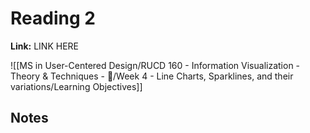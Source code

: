 # Reading 2
**Link:** LINK HERE

![[MS in User-Centered Design/RUCD 160 - Information Visualization - Theory & Techniques  - 💾/Week 4 - Line Charts, Sparklines, and their variations/Learning Objectives]]

## Notes
